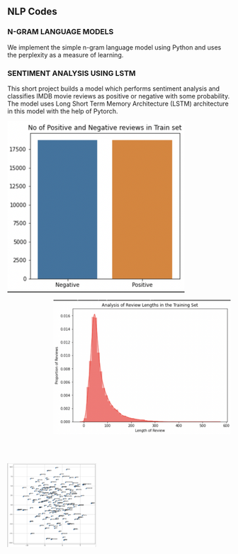 <h2> NLP Codes </h2>

### N-GRAM LANGUAGE MODELS
We implement the simple n-gram language model using Python and uses the perplexity as a measure of learning.


### SENTIMENT ANALYSIS USING LSTM

This short project builds a model which performs sentiment analysis and classifies IMDB movie reviews as positive or negative with some probability.
The model uses Long Short Term Memory Architecture (LSTM) architecture in this model with the help of Pytorch.

<p align="left"><img src="images/pic1.png" alt="Pic1" width="400" height="auto" /></p>
<p align="right"><img src="images/pic2.png" alt="Pic2" width="400" height="auto" /></p>
<br/><br/>
<p align="left"><img src="images/pic3.png" alt="Pic3" width="200" height="auto" /></p>
